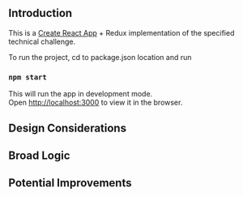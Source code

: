 ## Introduction

This is a [Create React App](https://github.com/facebook/create-react-app) + Redux implementation of the specified technical challenge.

To run the project, cd to package.json location and run 

### `npm start`

This will run the app in development mode.<br>
Open [http://localhost:3000](http://localhost:3000) to view it in the browser.

## Design Considerations



## Broad Logic 



## Potential Improvements
